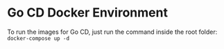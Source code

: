 # Go CD Docker Environment

To run the images for Go CD, just run the command inside the root folder:
`docker-compose up -d`
